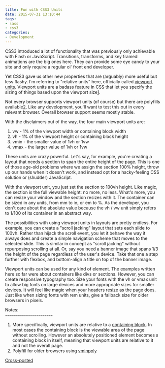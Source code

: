 ```yaml
---
title: Fun with CSS3 Units
date: 2015-07-31 13:10:44
tags:
- sass
- css3
categories:
- Development
---
```


CSS3 introduced a lot of functionality that was previously only achievable with Flash or JavaScript. Transitions, transforms, and key framed animations are the big ones here. They can provide some eye candy to your site and only require a regular ol' front end developer.

Yet CSS3 gave us other new properties that are (arguably) more useful but less flashy. I'm referring to "relative units" here, officially called [viewport units][1]. Viewport units are a badass feature in CSS that let you specify the sizing of things based upon the viewport size[1].

Not every browser supports viewport units (of course) but there are polyfills available[2]. Like any development, you'll want to test this out in every relevant browser. Overall browser support seems mostly stable.

With the disclaimers out of the way, the four main viewport units are:

1. vw - 1% of the viewport width or containing block width
2. vh - 1% of the viewport height or containing block height
3. vmin - the smaller value of 1vh or 1vw
4. vmax - the larger value of 1vh or 1vw

These units are crazy powerful. Let's say, for example, you're creating a layout that needs a section to span the entire height of the page. This is one of those age-old problems where we assign the section 100% height, throw up our hands when it doesn't work, and instead opt for a hacky-feeling CSS solution or (shudder) JavaScript. 

With the viewport unit, you just set the section to 100vh height. Like magic, the section is the full viewable height: no more, no less. What's more, you can resize your window and the section resizes with it. The container can be sized in any units, from mm to in, or em to %. As the developer, you don't care about the absolute value because the vh / vw unit simply refers to 1/100 of its container in an abstract way.

The possibilities with using viewport units in layouts are pretty endless. For example, you can create a "scroll jacking" layout that sets each slide to 100vh. Rather than hijack the scroll event, you let it behave the way it always does and create a simple navigation scheme that moves to the selected slide. This is similar in concept as "scroll jacking" without repurposing scrolling at all. Or, say you need a banner image that spans 1/3 the height of the page regardless of the user's device. Take that one a step further with flexbox, and bottom-align a title on top of the banner image.

Viewport units can be used for any kind of element. The examples written here so far were about containers like divs or sections. However, you can create responsive typography too. Size your fonts with the vh or vmax unit to allow big fonts on large devices and more appropriate sizes for smaller devices. It will feel like magic when your headers resize as the page does. Just like when sizing fonts with rem units, give a fallback size for older browsers in pixels.

Notes:  
\------------------------

1. More specifically, viewport units are relative to a [containing block][2]. In most cases the containing block is the viewable area of the page without scrolling. However an absolutely positioned element becomes a containing block in itself, meaning that viewport units are relative to it and not the overall page.
2. Polyfill for older browsers using [vminpoly][3]

[1]: http://caniuse.com/#feat=viewport-units
[2]: http://www.w3.org/TR/CSS21/visudet.html#containing-block-details
[3]: https://github.com/saabi/vminpoly

[Cross-posted](https://zivtech.com/blog/fun-css3-units "Permalink to Fun with CSS3 Units | Zivtech")
  
